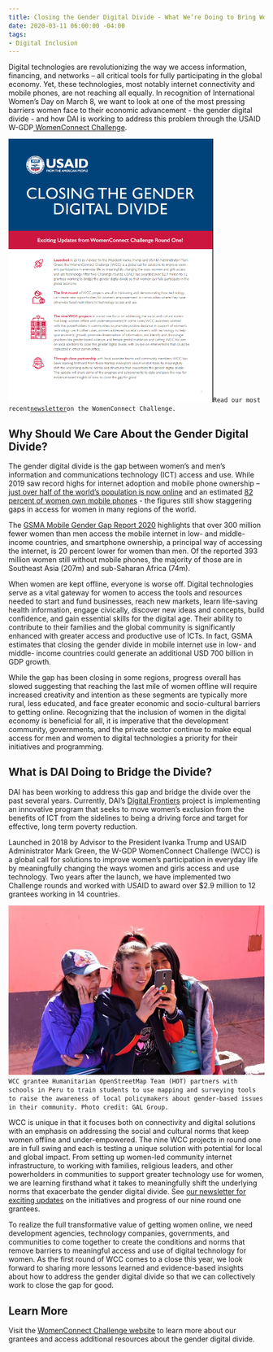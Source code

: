 ```yaml
---
title: Closing the Gender Digital Divide - What We’re Doing to Bring Women Online
date: 2020-03-11 06:00:00 -04:00
tags:
- Digital Inclusion
---
```


Digital technologies are revolutionizing the way we access information, financing, and networks – all critical tools for fully participating in the global economy. Yet, these technologies, most notably internet connectivity and mobile phones, are not reaching all equally. In recognition of International Women’s Day on March 8, we want to look at one of the most pressing barriers women face to their economic advancement - the gender digital divide - and how DAI is working to address this problem through the USAID W-GDP[ WomenConnect Challenge](https://womenconnectchallenge.s3.amazonaws.com/media/uploads/newsletter_final.pdf).

![WCC.png](/uploads/WCC.png)`Read our most recent`[`newsletter`](https://womenconnectchallenge.s3.amazonaws.com/media/uploads/newsletter_final.pdf)`on the WomenConnect Challenge.`

## Why Should We Care About the Gender Digital Divide?

The gender digital divide is the gap between women’s and men’s information and communications technology (ICT) access and use. While 2019 saw record highs for internet adoption and mobile phone ownership – [just over half of the world’s population is now online](https://www.itu.int/dms_pub/itu-s/opb/pol/S-POL-BROADBAND.20-2019-PDF-E.pdf) and an estimated [82 percent of women own mobile phones](https://www.gsma.com/mobilefordevelopment/wp-content/uploads/2020/02/GSMA-The-Mobile-Gender-Gap-Report-2020.pdf) - the figures still show staggering gaps in access for women in many regions of the world.

The [GSMA Mobile Gender Gap Report 2020](https://www.gsma.com/mobilefordevelopment/wp-content/uploads/2020/02/GSMA-The-Mobile-Gender-Gap-Report-2020.pdf) highlights that over 300 million fewer women than men access the mobile internet in low- and middle-income countries, and smartphone ownership, a principal way of accessing the internet, is 20 percent lower for women than men. Of the reported 393 million women still without mobile phones, the majority of those are in Southeast Asia (207m) and sub-Saharan Africa (74m).

When women are kept offline, everyone is worse off. Digital technologies serve as a vital gateway for women to access the tools and resources needed to start and fund businesses, reach new markets, learn life-saving health information, engage civically, discover new ideas and concepts, build confidence, and gain essential skills for the digital age. Their ability to contribute to their families and the global community is significantly enhanced with greater access and productive use of ICTs. In fact, GSMA estimates that closing the gender divide in mobile internet use in low- and middle- income countries could generate an additional USD 700 billion in GDP growth.

While the gap has been closing in some regions, progress overall has slowed suggesting that reaching the last mile of women offline will require increased creativity and intention as these segments are typically more rural, less educated, and face greater economic and socio-cultural barriers to getting online. Recognizing that the inclusion of women in the digital economy is beneficial for all, it is imperative that the development community, governments, and the private sector continue to make equal access for men and women to digital technologies a priority for their initiatives and programming.

## What is DAI Doing to Bridge the Divide?

DAI has been working to address this gap and bridge the divide over the past several years. Currently, DAI’s [Digital Frontiers](https://www.dai.com/our-work/projects/worldwide-digital-frontiers-df) project is implementing an innovative program that seeks to move women’s exclusion from the benefits of ICT from the sidelines to being a driving force and target for effective, long term poverty reduction.

Launched in 2018 by Advisor to the President Ivanka Trump and USAID Administrator Mark Green, the W-GDP WomenConnect Challenge (WCC) is a global call for solutions to improve women’s participation in everyday life by meaningfully changing the ways women and girls access and use technology. Two years after the launch, we have implemented two Challenge rounds and worked with USAID to award over $2.9 million to 12 grantees working in 14 countries.

![WCC2.jpg](/uploads/WCC2.jpg)`WCC grantee Humanitarian OpenStreetMap Team (HOT) partners with schools in Peru to train students to use mapping and surveying tools to raise the awareness of local policymakers about gender-based issues in their community. Photo credit: GAL Group.`

WCC is unique in that it focuses both on connectivity and digital solutions with an emphasis on addressing the social and cultural norms that keep women offline and under-empowered. The nine WCC projects in round one are in full swing and each is testing a unique solution with potential for local and global impact. From setting up women-led community internet infrastructure, to working with families, religious leaders, and other powerholders in communities to support greater technology use for women, we are learning firsthand what it takes to meaningfully shift the underlying norms that exacerbate the gender digital divide. See [our newsletter for exciting updates](https://womenconnectchallenge.s3.amazonaws.com/media/uploads/newsletter_final.pdf) on the initiatives and progress of our nine round one grantees.

To realize the full transformative value of getting women online, we need development agencies, technology companies, governments, and communities to come together to create the conditions and norms that remove barriers to meaningful access and use of digital technology for women. As the first round of WCC comes to a close this year, we look forward to sharing more lessons learned and evidence-based insights about how to address the gender digital divide so that we can collectively work to close the gap for good.

## Learn More

Visit the [WomenConnect Challenge website](https://www.womenconnectchallenge.org/) to learn more about our grantees and access additional resources about the gender digital divide.